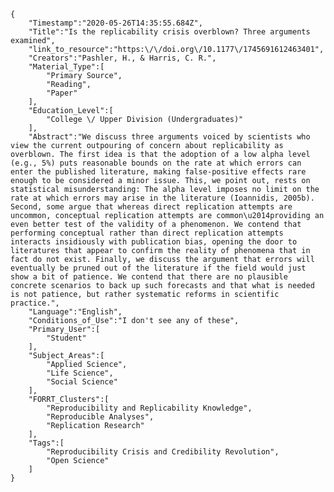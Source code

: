
    {
        "Timestamp":"2020-05-26T14:35:55.684Z",
        "Title":"Is the replicability crisis overblown? Three arguments examined",
        "link_to_resource":"https:\/\/doi.org\/10.1177\/1745691612463401",
        "Creators":"Pashler, H., & Harris, C. R.",
        "Material_Type":[
            "Primary Source",
            "Reading",
            "Paper"
        ],
        "Education_Level":[
            "College \/ Upper Division (Undergraduates)"
        ],
        "Abstract":"We discuss three arguments voiced by scientists who view the current outpouring of concern about replicability as overblown. The first idea is that the adoption of a low alpha level (e.g., 5%) puts reasonable bounds on the rate at which errors can enter the published literature, making false-positive effects rare enough to be considered a minor issue. This, we point out, rests on statistical misunderstanding: The alpha level imposes no limit on the rate at which errors may arise in the literature (Ioannidis, 2005b). Second, some argue that whereas direct replication attempts are uncommon, conceptual replication attempts are common\u2014providing an even better test of the validity of a phenomenon. We contend that performing conceptual rather than direct replication attempts interacts insidiously with publication bias, opening the door to literatures that appear to confirm the reality of phenomena that in fact do not exist. Finally, we discuss the argument that errors will eventually be pruned out of the literature if the field would just show a bit of patience. We contend that there are no plausible concrete scenarios to back up such forecasts and that what is needed is not patience, but rather systematic reforms in scientific practice.",
        "Language":"English",
        "Conditions_of_Use":"I don't see any of these",
        "Primary_User":[
            "Student"
        ],
        "Subject_Areas":[
            "Applied Science",
            "Life Science",
            "Social Science"
        ],
        "FORRT_Clusters":[
            "Reproducibility and Replicability Knowledge",
            "Reproducible Analyses",
            "Replication Research"
        ],
        "Tags":[
            "Reproducibility Crisis and Credibility Revolution",
            "Open Science"
        ]
    }
